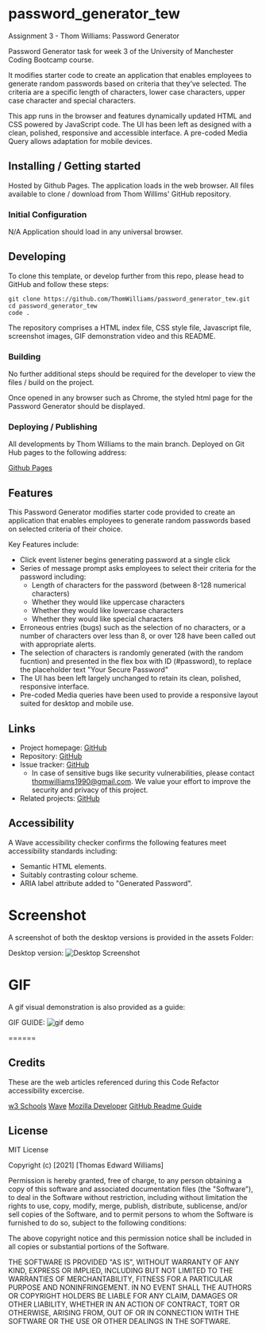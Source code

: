 # password_generator_tew

Assignment 3 - Thom Williams: Password Generator

Password Generator task for week 3 of the University of Manchester Coding Bootcamp course.

It modifies starter code to create an application that enables employees to generate random passwords based on criteria that they’ve selected. The criteria are a specific length of characters, lower case characters, upper case character and special characters.

This app runs in the browser and features dynamically updated HTML and CSS powered by JavaScript code. The UI has been left as designed with a clean, polished, responsive and accessible interface. A pre-coded Media Query allows adaptation for mobile devices.


## Installing / Getting started

Hosted by Github Pages. The application loads in the web browser. All files available to clone / download from Thom Willims' GitHub repository. 

### Initial Configuration

N/A Application should load in any universal browser.

## Developing

To clone this template, or develop further from this repo, please head to GitHub and follow these steps:

```shell
git clone https://github.com/ThomWilliams/password_generator_tew.git
cd password_generator_tew
code .
```

The repository comprises a HTML index file, CSS style file, Javascript file, screenshot images, GIF demonstration video and this README.

### Building

No further additional steps should be required for the developer to view the files / build on the project.

Once opened in any browser such as Chrome, the styled html page for the Password Generator should be displayed. 

### Deploying / Publishing

All developments by Thom Williams to the main branch. Deployed on Git Hub pages to the following address: 

[Github Pages](https://thomwilliams.github.io/password_generator_tew/)


## Features

This Password Generator modifies starter code provided to create an application that enables employees to generate random passwords based on selected criteria of their choice. 

Key Features include: 

* Click event listener begins generating password at a single click
* Series of message prompt asks employees to select their criteria for the password including: 
    - Length of characters for the password (between 8-128 numerical characters)
    - Whether they would like uppercase characters
    - Whether they would like lowercase characters
    - Whether they would like special characters
* Erroneous entries (bugs) such as the selection of no characters, or a number of characters over less than 8, or over 128 have been called out with appropriate alerts.
* The selection of characters is randomly generated (with the random fucntion) and presented in the flex box with ID (#password), to replace the placeholder text "Your Secure Password"
* The UI has been left largely unchanged to retain its clean, polished, responsive interface. 
* Pre-coded Media queries have been used to provide a responsive layout suited for desktop and mobile use. 

## Links

- Project homepage: [GitHub](https://thomwilliams.github.io/password_generator_tew/)
- Repository: [GitHub](https://github.com/ThomWilliams/password_generator_tew)
- Issue tracker: [GitHub](https://github.com/ThomWilliams/password_generator_tew/issues)
  - In case of sensitive bugs like security vulnerabilities, please contact thomwilliams1990@gmail.com. We value your effort to improve the security and privacy of this project.
- Related projects: [GitHub](https://github.com/ThomWilliams)


## Accessibility

A Wave accessibility checker confirms the following features meet accessibility standards including:

* Semantic HTML elements.
* Suitably contrasting colour scheme.
* ARIA label attribute added to "Generated Password". 


# Screenshot

A screenshot of both the desktop versions is provided in the assets Folder: 

Desktop version: ![Desktop Screenshot](/Assets/Password_Generator_TEW_screenshot.png)



# GIF

A gif visual demonstration is also provided as a guide:

GIF GUIDE: ![gif demo](Assets/Screenshots_GIF/Gif_Demonstration.gif)


======
## Credits

These are the web articles referenced during this Code Refactor accessibility excercise. 

[w3 Schools](https://www.w3schools.com/javascript)
[Wave](https://wave.webaim.org/)
[Mozilla Developer](https://developer.mozilla.org/)
[GitHub Readme Guide](https://github.com/jehna/readme-best-practices)

## License

MIT License

Copyright (c) [2021] [Thomas Edward Williams]

Permission is hereby granted, free of charge, to any person obtaining a copy
of this software and associated documentation files (the "Software"), to deal
in the Software without restriction, including without limitation the rights
to use, copy, modify, merge, publish, distribute, sublicense, and/or sell
copies of the Software, and to permit persons to whom the Software is
furnished to do so, subject to the following conditions:

The above copyright notice and this permission notice shall be included in all
copies or substantial portions of the Software.

THE SOFTWARE IS PROVIDED "AS IS", WITHOUT WARRANTY OF ANY KIND, EXPRESS OR
IMPLIED, INCLUDING BUT NOT LIMITED TO THE WARRANTIES OF MERCHANTABILITY,
FITNESS FOR A PARTICULAR PURPOSE AND NONINFRINGEMENT. IN NO EVENT SHALL THE
AUTHORS OR COPYRIGHT HOLDERS BE LIABLE FOR ANY CLAIM, DAMAGES OR OTHER
LIABILITY, WHETHER IN AN ACTION OF CONTRACT, TORT OR OTHERWISE, ARISING FROM,
OUT OF OR IN CONNECTION WITH THE SOFTWARE OR THE USE OR OTHER DEALINGS IN THE
SOFTWARE.